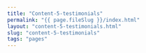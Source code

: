 ```yaml
---
title: "Content-5-testimonials"
permalink: "{{ page.fileSlug }}/index.html"
layout: "content-5-testimonials.html"
slug: "content-5-testimonials"
tags: "pages"
---
```



